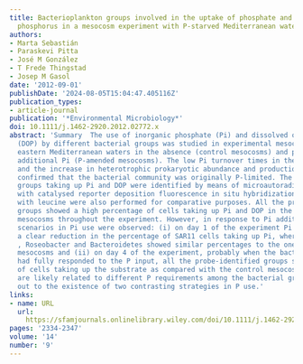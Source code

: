 ```yaml
---
title: Bacterioplankton groups involved in the uptake of phosphate and dissolved organic
  phosphorus in a mesocosm experiment with P‐starved Mediterranean waters
authors:
- Marta Sebastián
- Paraskevi Pitta
- José M González
- T Frede Thingstad
- Josep M Gasol
date: '2012-09-01'
publishDate: '2024-08-05T15:04:47.405116Z'
publication_types:
- article-journal
publication: '*Environmental Microbiology*'
doi: 10.1111/j.1462-2920.2012.02772.x
abstract: 'Summary  The use of inorganic phosphate (Pi) and dissolved organic phosphorus
  (DOP) by different bacterial groups was studied in experimental mesocosms of P‐starved
  eastern Mediterranean waters in the absence (control mesocosms) and presence of
  additional Pi (P‐amended mesocosms). The low Pi turnover times in the control mesocosms
  and the increase in heterotrophic prokaryotic abundance and production upon Pi addition
  confirmed that the bacterial community was originally P‐limited. The bacterioplankton
  groups taking up Pi and DOP were identified by means of microautoradiography combined
  with catalysed reporter deposition fluorescence in situ hybridization. Incubations
  with leucine were also performed for comparative purposes. All the probe‐identified
  groups showed a high percentage of cells taking up Pi and DOP in the control, P‐limited,
  mesocosms throughout the experiment. However, in response to Pi addition two contrasting
  scenarios in Pi use were observed: (i) on day 1 of the experiment Pi addition caused
  a clear reduction in the percentage of SAR11 cells taking up Pi, whereas Gammaproteobacteria
  , Roseobacter and Bacteroidetes showed similar percentages to the ones in the control
  mesocosms and (ii) on day 4 of the experiment, probably when the bacterial community
  had fully responded to the P input, all the probe‐identified groups showed low percentages
  of cells taking up the substrate as compared with the control mesocosms. These differences
  are likely related to different P requirements among the bacterial groups and point
  out to the existence of two contrasting strategies in P use.'
links:
- name: URL
  url: 
    https://sfamjournals.onlinelibrary.wiley.com/doi/10.1111/j.1462-2920.2012.02772.x
pages: '2334-2347'
volume: '14'
number: '9'
---
```

